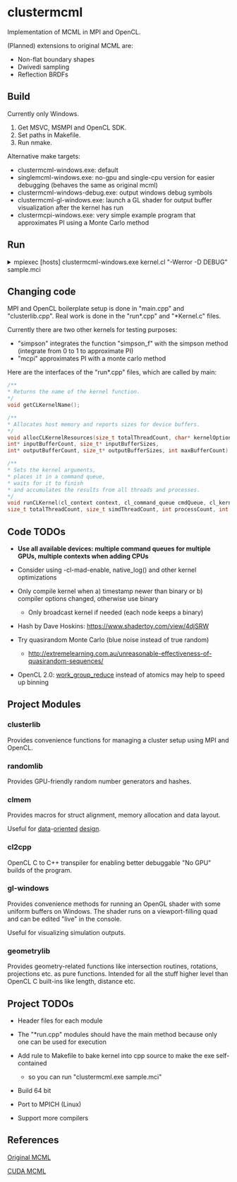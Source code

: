 # clustermcml

Implementation of MCML in MPI and OpenCL.

(Planned) extensions to original MCML are:
- Non-flat boundary shapes
- Dwivedi sampling
- Reflection BRDFs

## Build

Currently only Windows.
1. Get MSVC, MSMPI and OpenCL SDK.
2. Set paths in Makefile.
3. Run nmake.

Alternative make targets:
- clustermcml-windows.exe: default
- singlemcml-windows.exe: no-gpu and single-cpu version for easier debugging (behaves the same as original mcml)
- clustermcml-windows-debug.exe: output windows debug symbols
- clustermcml-gl-windows.exe: launch a GL shader for output buffer visualization after the kernel has run
- clustermcpi-windows.exe: very simple example program that approximates PI using a Monte Carlo method

## Run
<details>
<summary>mpiexec [hosts] clustermcml-windows.exe kernel.cl "-Werror -D DEBUG" sample.mci</summary>
<br>
[hosts] will be listing some network host addresses that MPI should use as computing nodes.
mpiexec will communicate with hosts by connecting to a service process (called smpd when using MSMPI).
Also make sure when using MSMPI that all Windows PCs have the same username and password and you are logged in,
otherwise the authentication with smpd fails.
<br><br>
"-Werror" is given to OpenCL compiler.
Without this option you won't see warnings because the program prints only errors (currently).
For multiple OpenCL compiler options separate them by spaces and wrap the whole string in "".
[A list of all options is found in the spec](https://www.khronos.org/registry/OpenCL/sdk/1.0/docs/man/xhtml/clBuildProgram.html#notes).
<br><br>
Pass the DEBUG define to the kernel to trigger the creation of a debug buffer.
There is for example an assert macro in kernel.cl that will print to the debug buffer.
The host code will print the debug buffer contents to the console if "error" string is found.
The debug buffer can also be visualized with a GL shader.
</p>
</details>


## Changing code

MPI and OpenCL boilerplate setup is done in "main.cpp" and "clusterlib.cpp".
Real work is done in the "run\*.cpp" and "\*Kernel.c" files.

Currently there are two other kernels for testing purposes:
- "simpson" integrates the function "simpson_f" with the simpson method (integrate from 0 to 1 to approximate PI)
- "mcpi" approximates PI with a monte carlo method

Here are the interfaces of the "run\*.cpp" files, which are called by main:
```c
/**
* Returns the name of the kernel function.
*/
void getCLKernelName();
```
```c
/**
* Allocates host memory and reports sizes for device buffers.
*/
void allocCLKernelResources(size_t totalThreadCount, char* kernelOptions, char* otherOptions,
int* inputBufferCount, size_t* inputBufferSizes,
int* outputBufferCount, size_t* outputBufferSizes, int maxBufferCount)
```
```c
/**
* Sets the kernel arguments,
* places it in a command queue, 
* waits for it to finish 
* and accumulates the results from all threads and processes.
*/
void runCLKernel(cl_context context, cl_command_queue cmdQueue, cl_kernel kernel, cl_mem* inputBuffers, cl_mem* outputBuffers,
size_t totalThreadCount, size_t simdThreadCount, int processCount, int rank);
```



## Code TODOs

- **Use all available devices: multiple command queues for multiple GPUs, multiple contexts when adding CPUs**

- Consider using -cl-mad-enable, native_log() and other kernel optimizations

- Only compile kernel when a) timestamp newer than binary or b) compiler options changed, otherwise use binary
    - Only broadcast kernel if needed (each node keeps a binary)

- Hash by Dave Hoskins: https://www.shadertoy.com/view/4djSRW

- Try quasirandom Monte Carlo (blue noise instead of true random)
    - http://extremelearning.com.au/unreasonable-effectiveness-of-quasirandom-sequences/

- OpenCL 2.0: [work_group_reduce](https://www.khronos.org/registry/OpenCL/sdk/2.0/docs/man/xhtml/work_group_reduce.html)
instead of atomics may help to speed up binning

## Project Modules

### clusterlib

Provides convenience functions for managing a cluster setup using MPI and OpenCL.

### randomlib

Provides GPU-friendly random number generators and hashes.

### clmem

Provides macros for struct alignment, memory allocation and data layout.

Useful for [data](https://www.youtube.com/watch?v=rX0ItVEVjHc)-[orie](https://twitter.com/aras_p/status/1044656885100675072)[nted](https://twitter.com/BrookeHodgman/status/1049278775215570944) [des](https://www.youtube.com/watch?v=yy8jQgmhbAU)[ign](http://www.asawicki.info/news_1422_data-oriented_design_-_links_and_thoughts.html).

### cl2cpp

OpenCL C to C++ transpiler for enabling better debuggable "No GPU" builds of the program.

### gl-windows

Provides convenience methods for running an OpenGL shader with some uniform buffers on Windows.
The shader runs on a viewport-filling quad and can be edited "live" in the console.

Useful for visualizing simulation outputs.

### geometrylib

Provides geometry-related functions like intersection routines, rotations, projections etc. as pure functions.
Intended for all the stuff higher level than OpenCL C built-ins like length, distance etc.

## Project TODOs

- Header files for each module

- The "*run.cpp" modules should have the main method because only one can be used for execution

- Add rule to Makefile to bake kernel into cpp source to make the exe self-contained
  - so you can run "clustermcml.exe sample.mci"

- Build 64 bit

- Port to MPICH (Linux)

- Support more compilers



## References

[Original MCML](https://omlc.org/software/mc/)

[CUDA MCML](http://www.atomic.physics.lu.se/biophotonics/research/monte-carlo-simulations/gpu-monte-carlo/)